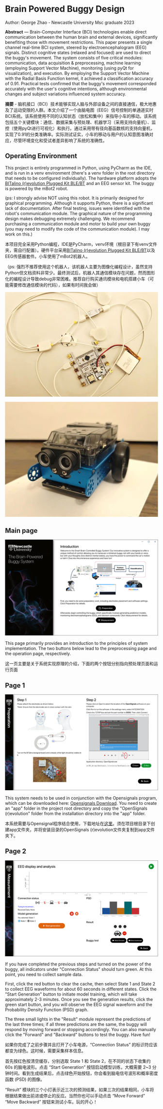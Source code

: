 # Brain Powered Buggy Design

Author: George Zhao - Newcastle University Msc graduate 2023

**Abstract** — Brain-Computer Interface (BCI) technologies enable direct communication between the human brain and external devices, significantly benefiting those with movement restrictions. This paper presents a single channel real-time BCI system, steered by electroencephalogram (EEG) signals. Distinct cognitive states (relaxed and focused) are used to direct the buggy's movement. The system consists of five critical modules: communication, data acquisition & preprocessing, machine learning (employing Support Vector Machine), monitoring (using pyQt for visualization), and execution. By employing the Support Vector Machine with the Radial Basis Function kernel, it achieved a classification accuracy of 0.91. Practical tests confirmed that the buggy's movement corresponded accurately with the user's cognitive intentions, although environmental changes and subject variations influenced system accuracy.

**摘要** - 脑机接口（BCI）技术能够实现人脑与外部设备之间的直接通信，极大地惠及了运动受限的人群。本文介绍了一个由脑电图（EEG）信号控制的单通道实时BCI系统。该系统使用不同的认知状态（放松和集中）来指导小车的移动。该系统包括五个关键模块：通信、数据采集与预处理、机器学习（采用支持向量机）、监控（使用pyQt进行可视化）和执行。通过采用带有径向基函数核的支持向量机，实现了0.91的分类准确率。实际测试证实，小车的移动与用户的认知意图准确对应，尽管环境变化和受试者差异影响了系统的准确性。

## Operating Environment

This project is entirely programmed in Python, using PyCharm as the IDE, and is run in a venv environment (there's a venv folder in the root directory that needs to be configured individually). The hardware platform adopts the [BITalino (r)evolution Plugged Kit BLE/BT](https://www.pluxbiosignals.com/collections/bitalino) and an EEG sensor kit. The buggy is powered by the mBot2 robot.

(ps: I strongly advise NOT using this robot. It is primarily designed for graphical programming. Although it supports Python, there is a significant lack of documentation. After final testing, issues were identified with the robot's communication module. The graphical nature of the programming design makes debugging extremely challenging. We recommend purchasing a communication module and motor to build your own buggy (you may need to modify the code of the communication module). I may work on this.)

本项目完全采用Python编程，IDE是PyCharm，venv环境（根目录下有venv文件夹，需自行配置）。硬件平台采用[BITalino (r)evolution Plugged Kit BLE/BT](https://www.pluxbiosignals.com/collections/bitalino)以及EEG传感器套件。小车使用了mBot2机器人。

（ps: 强烈不推荐使用这个机器人，该机器人主要为图像化编程设计，虽然支持Python但文档资料非常少。最终测试后，机器人其通信模块存在问题，然而图形化的编程设计导致debug非常困难。推荐自行购买通讯模块和电机搭建小车（可能需要修改通信模块的代码），如果有时间我会做）

![page_sensor.jpg](picture/page_sensor.jpg)

![page_buggy.jpg](picture/page_buggy.jpg)

## Main page

![main_page.png](picture/main_page.png)

This page primarily provides an introduction to the principles of system implementation. The two buttons below lead to the preprocessing page and the operation page, respectively.

这一页主要是关于系统实现原理的介绍，下面的两个按钮分别指向预处理页面和运行页面

## Page 1

![page_1.png](picture/page_1.png)

This system needs to be used in conjunction with the Opensignals program, which can be downloaded here: [Opensignals Download](https://support.pluxbiosignals.com/knowledge-base/introducing-opensignals-revolution/). You need to create an "app" folder in the project root directory and copy the "OpenSignals (r)evolution" folder from the installation directory into the "app" folder.

本系统需要与Opensignal程序结合使用，下载地址在[这里](https://support.pluxbiosignals.com/knowledge-base/introducing-opensignals-revolution/)。须在项目根目录下创建app文件夹，并将安装目录的OpenSignals (r)evolution文件夹复制到app文件夹下。

## Page 2

![page_2.png](picture/page_2.png)

If you have completed the previous steps and turned on the power of the buggy, all indicators under "Connection Status" should turn green. At this point, you need to collect sample data. 

First, click the red button to clear the cache, then select State 1 and State 2 to collect EEG waveforms for about 60 seconds in different states. Click the "Start Generation" button to initiate model training, which will take approximately 2-3 minutes. Once you see the generation results, click the green start button, and you will observe the EEG signal waveform and the Probability Density Function (PSD) graph. 

The three small lights in the "Result" module represent the predictions of the last three times; if all three predictions are the same, the buggy will respond by moving forward or stopping accordingly. You can also manually click the "Forward" and "Backward" buttons to test the buggy. Have fun!

如果你完成了之前步骤并且打开了小车电源，“Connection Status” 的标识符应该都变为绿色。这时候，需要采集样本信息。

首先按红色按清空缓存，分别选取 State 1 和 State 2，在不同的状态下收集约 60s 的脑电波形。点击 “Start Generation” 按钮启动模型训练，大概需要 2~3 分钟时间。看到生成结果后，点击绿色开始按钮，你会看到脑电信号波形和概率密度函数 (PSD) 的图像。

“Result” 模块的三个小灯表示近三次的预测结果，如果三次的结果相同，小车将根据结果做出前进或停止的反应。当然你也可以手动点击 “Move Forward” “Move Backward” 按钮来测试小车。玩的开心！